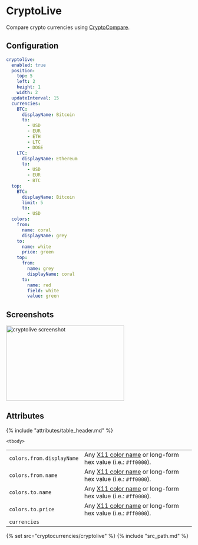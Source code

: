 # CryptoLive

Compare crypto currencies using [CryptoCompare](https://cryptocompare.com).

## Configuration

```yaml
cryptolive:
  enabled: true
  position:
    top: 5
    left: 2
    height: 1
    width: 2
  updateInterval: 15
  currencies:
    BTC:
      displayName: Bitcoin
      to:
        - USD
        - EUR
        - ETH
        - LTC
        - DOGE
    LTC:
      displayName: Ethereum
      to:
        - USD
        - EUR
        - BTC
  top:
    BTC:
      displayName: Bitcoin
      limit: 5
      to:
        - USD
  colors:
    from:
      name: coral
      displayName: grey
    to:
      name: white
      price: green
    top:
      from:
        name: grey
        displayName: coral
      to:
        name: red
        field: white
        value: green
```

## Screenshots

<img class="screenshot" src="/assets/modules/cryptolive.png" width="320" height="203" alt="cryptolive screenshot" />

## Attributes

<table>
    {% include "attributes/table_header.md" %}

    <tbody>
<tr>
    <td>
        <code>colors.from.displayName</code>
        <br />
    </td>
    <td>Any <a href="https://en.wikipedia.org/wiki/X11_color_names">X11 color name</a> or long-form hex value (i.e.:
        <code>#ff0000</code>).</td>
</tr>
<tr>
    <td>
        <code>colors.from.name</code>
        <br />
    </td>
    <td>Any <a href="https://en.wikipedia.org/wiki/X11_color_names">X11 color name</a> or long-form hex value (i.e.:
        <code>#ff0000</code>).</td>
</tr>
<tr>
    <td>
        <code>colors.to.name</code>
        <br />
    </td>
    <td>Any <a href="https://en.wikipedia.org/wiki/X11_color_names">X11 color name</a> or long-form hex value (i.e.:
        <code>#ff0000</code>).</td>
</tr>
<tr>
    <td>
        <code>colors.to.price</code>
        <br />
    </td>
    <td>Any <a href="https://en.wikipedia.org/wiki/X11_color_names">X11 color name</a> or long-form hex value (i.e.:
        <code>#ff0000</code>).</td>
</tr>
<tr>
    <td>
        <code>currencies</code>
        <br />
    </td>
    <td></td>
</tr>
    </tbody>
</table>

{% set src="cryptocurrencies/cryptolive" %}
{% include "src_path.md" %}